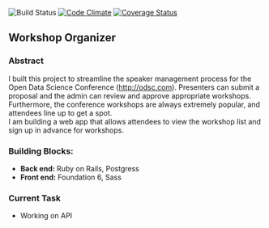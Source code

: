 ![Build Status](https://codeship.com/projects/1be0d3e0-e86e-0133-dc96-46bb3aa6b241/status?branch=master)
[![Code Climate](https://codeclimate.com/github/timothycraig/workshop-organizer/badges/gpa.svg)](https://codeclimate.com/github/timothycraig/workshop-organizer)
[![Coverage Status](https://coveralls.io/repos/github/timothycraig/workshop-organizer/badge.svg?branch=master)](https://coveralls.io/github/timothycraig/workshop-organizer?branch=master)


## Workshop Organizer

### Abstract
I built this project to streamline the speaker management process for the
Open Data Science Conference (http://odsc.com). Presenters can submit a proposal
and the admin can review and approve appropriate workshops. Furthermore, the conference
workshops are always extremely popular, and attendees line up to get a spot.  
I am building a web app that allows attendees to view the workshop list
and sign up in advance for workshops.

### Building Blocks:
- __Back end:__ Ruby on Rails, Postgress
- __Front end:__ Foundation 6, Sass

### Current Task
- Working on API
